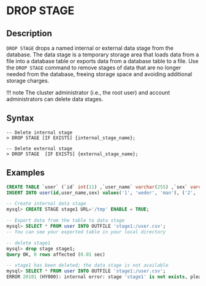 # **DROP STAGE**

## **Description**

`DROP STAGE` drops a named internal or external data stage from the database. The data stage is a temporary storage area that loads data from a file into a database table or exports data from a database table to a file. Use the `DROP STAGE` command to remove stages of data that are no longer needed from the database, freeing storage space and avoiding additional storage charges.

!!! note
    The cluster administrator (i.e., the root user) and account administrators can delete data stages.

## **Syntax**

```
-- Delete internal stage
> DROP STAGE [IF EXISTS] {internal_stage_name};

-- Delete external stage
> DROP STAGE  [IF EXISTS] {external_stage_name};
```

## **Examples**

```sql
CREATE TABLE `user` (`id` int(11) ,`user_name` varchar(255) ,`sex` varchar(255));
INSERT INTO user(id,user_name,sex) values('1', 'weder', 'man'), ('2', 'tom', 'man'), ('3', 'wederTom', 'man');

-- Create internal data stage
mysql> CREATE STAGE stage1 URL='/tmp' ENABLE = TRUE;

-- Export data from the table to data stage
mysql> SELECT * FROM user INTO OUTFILE 'stage1:/user.csv';
-- You can see your exported table in your local directory

-- delete stage1
mysql> drop stage stage1;
Query OK, 0 rows affected (0.01 sec)

-- stage1 has been deleted; the data stage is not available
mysql> SELECT * FROM user INTO OUTFILE 'stage1:/user.csv';
ERROR 20101 (HY000): internal error: stage 'stage1' is not exists, please check
```
